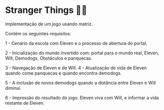 # Stranger Things 🧟‍♂️
Implementação de um jogo usando matriz.

Contém os seguintes requisitos:

1 - Cenário da escola com Eleven e o processo de abertura do portal.

2 - Inicialização do mundo invertido com: portal para o mundo real, Eleven, Will, Demodogs, Obstáculos e panquecas.

3 - Navegação de Eleven e de Will. 4 - Atualização de vida de Eleven quando come panquecas e quando encontra demodogs.

5 - A inclusão de novos demodogs quando a distância entre Eleven e Will diminui.

6 - Impressão do resultado do jogo: Eleven viva com Will, e informar a vida restante de Eleven.
